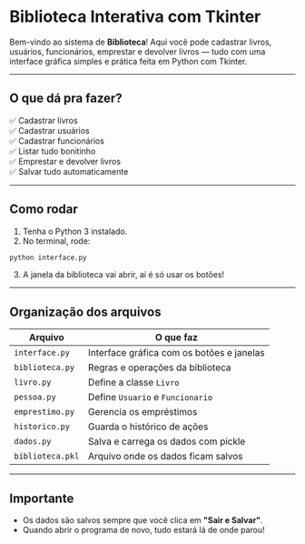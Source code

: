 #  Biblioteca Interativa com Tkinter

Bem-vindo ao sistema de **Biblioteca**!
Aqui você pode cadastrar livros, usuários, funcionários, emprestar e devolver livros — tudo com uma interface gráfica simples e prática feita em Python com Tkinter.

---

##  O que dá pra fazer?

✅ Cadastrar livros  
✅ Cadastrar usuários  
✅ Cadastrar funcionários  
✅ Listar tudo bonitinho  
✅ Emprestar e devolver livros  
✅ Salvar tudo automaticamente 

---

## Como rodar

1. Tenha o Python 3 instalado.
2. No terminal, rode:

```bash
python interface.py
```

3. A janela da biblioteca vai abrir, aí é só usar os botões!

---

## Organização dos arquivos

| Arquivo         | O que faz                                   |
|------------------|----------------------------------------------|
| `interface.py`   | Interface gráfica com os botões e janelas   |
| `biblioteca.py`  | Regras e operações da biblioteca            |
| `livro.py`       | Define a classe `Livro`                     |
| `pessoa.py`      | Define `Usuario` e `Funcionario`            |
| `emprestimo.py`  | Gerencia os empréstimos                    |
| `historico.py`   | Guarda o histórico de ações                 |
| `dados.py`       | Salva e carrega os dados com pickle         |
| `biblioteca.pkl` | Arquivo onde os dados ficam salvos          |

---

## Importante

- Os dados são salvos sempre que você clica em **"Sair e Salvar"**.
- Quando abrir o programa de novo, tudo estará lá de onde parou!
